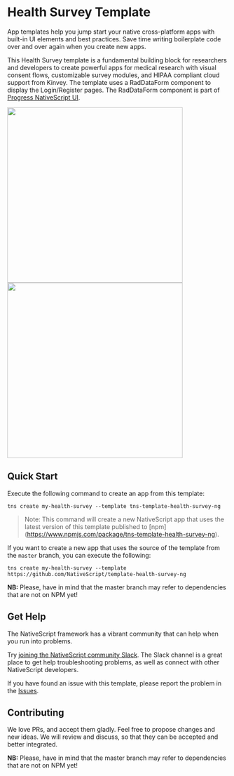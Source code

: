 # Health Survey Template
App templates help you jump start your native cross-platform apps with built-in UI elements and best practices. Save time writing boilerplate code over and over again when you create new apps.

This Health Survey template is a fundamental building block for researchers and developers to create powerful apps for medical research with visual consent flows, customizable survey modules, and HIPAA compliant cloud support from Kinvey. The template uses a RadDataForm component to display the Login/Register pages. The RadDataForm component is part of [Progress NativeScript UI](https://github.com/telerik/nativescript-ui-feedback).

<img src="/tools/assets/phone-survey-consent-ios.png" height="400" /><img src="/tools/assets/phone-survey-question-ios.png" height="400" />

## Quick Start
Execute the following command to create an app from this template:

```
tns create my-health-survey --template tns-template-health-survey-ng
```

> Note: This command will create a new NativeScript app that uses the latest version of this template published to [npm] (https://www.npmjs.com/package/tns-template-health-survey-ng).

If you want to create a new app that uses the source of the template from the `master` branch, you can execute the following:

```
tns create my-health-survey --template https://github.com/NativeScript/template-health-survey-ng
```

**NB:** Please, have in mind that the master branch may refer to dependencies that are not on NPM yet!

## Get Help
The NativeScript framework has a vibrant community that can help when you run into problems.

Try [joining the NativeScript community Slack](http://developer.telerik.com/wp-login.php?action=slack-invitation). The Slack channel is a great place to get help troubleshooting problems, as well as connect with other NativeScript developers.

If you have found an issue with this template, please report the problem in the   [Issues](https://github.com/NativeScript/template-health-survey-ng/issues).

## Contributing

We love PRs, and accept them gladly. Feel free to propose changes and new ideas. We will review and discuss, so that they can be accepted and better integrated.

**NB:** Please, have in mind that the master branch may refer to dependencies that are not on NPM yet!
